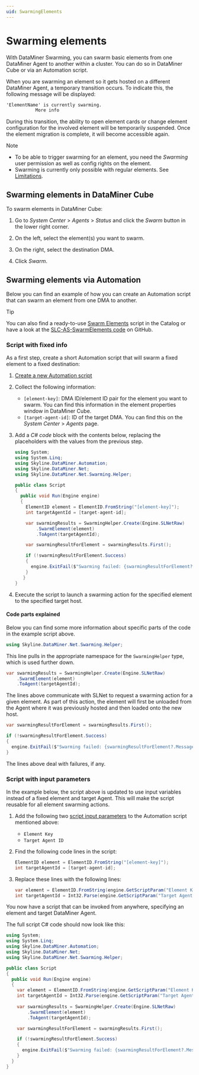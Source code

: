 ```yaml
---
uid: SwarmingElements
---
```


# Swarming elements

With DataMiner Swarming, you can swarm basic elements from one DataMiner Agent to another within a cluster. You can do so in DataMiner Cube or via an Automation script.

When you are swarming an element so it gets hosted on a different DataMiner Agent, a temporary transition occurs. To indicate this, the following message will be displayed:

```txt
'ElementName' is currently swarming.
           More info
```

During this transition, the ability to open element cards or change element configuration for the involved element will be temporarily suspended. Once the element migration is complete, it will become accessible again.

> [!NOTE]
>
> - To be able to trigger swarming for an element, you need the *Swarming* user permission as well as config rights on the element.
> - Swarming is currently only possible with regular elements. See [Limitations](xref:Swarming#limitations).

## Swarming elements in DataMiner Cube

To swarm elements in DataMiner Cube:

1. Go to *System Center* > *Agents* > *Status* and click the *Swarm* button in the lower right corner.

1. On the left, select the element(s) you want to swarm.

1. On the right, select the destination DMA.

1. Click *Swarm*.

## Swarming elements via Automation

Below you can find an example of how you can create an Automation script that can swarm an element from one DMA to another.

> [!TIP]
> You can also find a ready-to-use [Swarm Elements](https://catalog.dataminer.services/details/ffb0166d-9394-4f14-abd0-48e2175484a0) script in the Catalog or have a look at the [SLC-AS-SwarmElements code](https://github.com/SkylineCommunications/SLC-AS-SwarmElements) on GitHub.

### Script with fixed info

As a first step, create a short Automation script that will swarm a fixed element to a fixed destination:

1. [Create a new Automation script](xref:Managing_Automation_scripts#adding-a-new-automation-script)

1. Collect the following information:

   - `[element-key]`: DMA ID/element ID pair for the element you want to swarm. You can find this information in the element properties window in DataMiner Cube.
   - `[target-agent-id]`: ID of the target DMA. You can find this on the *System Center* > *Agents* page.

1. Add a *C# code* block with the contents below, replacing the placeholders with the values from the previous step.

   ```csharp
   using System;
   using System.Linq;
   using Skyline.DataMiner.Automation;
   using Skyline.DataMiner.Net;
   using Skyline.DataMiner.Net.Swarming.Helper;

   public class Script
   {
     public void Run(Engine engine)
     {
       ElementID element = ElementID.FromString("[element-key]");
       int targetAgentId = [target-agent-id];

       var swarmingResults = SwarmingHelper.Create(Engine.SLNetRaw)
           .SwarmElement(element)
           .ToAgent(targetAgentId);

       var swarmingResultForElement = swarmingResults.First();  

       if (!swarmingResultForElement.Success)
       {
         engine.ExitFail($"Swarming failed: {swarmingResultForElement?.Message}");
       }
      }
   }
   ```

1. Execute the script to launch a swarming action for the specified element to the specified target host.

#### Code parts explained

Below you can find some more information about specific parts of the code in the example script above.

```csharp
using Skyline.DataMiner.Net.Swarming.Helper;
```

This line pulls in the appropriate namespace for the `SwarmingHelper` type, which is used further down.

```csharp
var swarmingResults = SwarmingHelper.Create(Engine.SLNetRaw)
    .SwarmElement(element)
    .ToAgent(targetAgentId);
```

The lines above communicate with SLNet to request a swarming action for a given element. As part of this action, the element will first be unloaded from the Agent where it was previously hosted and then loaded onto the new host.

```csharp
var swarmingResultForElement = swarmingResults.First();  

if (!swarmingResultForElement.Success)
{
  engine.ExitFail($"Swarming failed: {swarmingResultForElement?.Message}");
}
```

The lines above deal with failures, if any.

### Script with input parameters

In the example below, the script above is updated to use input variables instead of a fixed element and target Agent. This will make the script reusable for all element swarming actions.

1. Add the following two [script input parameters](xref:Script_variables#creating-a-parameter) to the Automation script mentioned above:

    - `Element Key`
    - `Target Agent ID`

1. Find the following code lines in the script:

    ```csharp
    ElementID element = ElementID.FromString("[element-key]");
    int targetAgentId = [target-agent-id];
    ```

1. Replace these lines with the following lines:

    ```csharp
    var element = ElementID.FromString(engine.GetScriptParam("Element Key").Value);
    int targetAgentId = Int32.Parse(engine.GetScriptParam("Target Agent ID").Value);
    ```

You now have a script that can be invoked from anywhere, specifying an element and target DataMiner Agent.

The full script C# code should now look like this:

```csharp
using System;
using System.Linq;
using Skyline.DataMiner.Automation;
using Skyline.DataMiner.Net;
using Skyline.DataMiner.Net.Swarming.Helper;

public class Script
{
  public void Run(Engine engine)
  {
    var element = ElementID.FromString(engine.GetScriptParam("Element Key").Value);
    int targetAgentId = Int32.Parse(engine.GetScriptParam("Target Agent ID").Value);
    
    var swarmingResults = SwarmingHelper.Create(Engine.SLNetRaw)
        .SwarmElement(element)
        .ToAgent(targetAgentId);

    var swarmingResultForElement = swarmingResults.First();  

    if (!swarmingResultForElement.Success)
    {
      engine.ExitFail($"Swarming failed: {swarmingResultForElement?.Message}");
    }
  }
}
```
